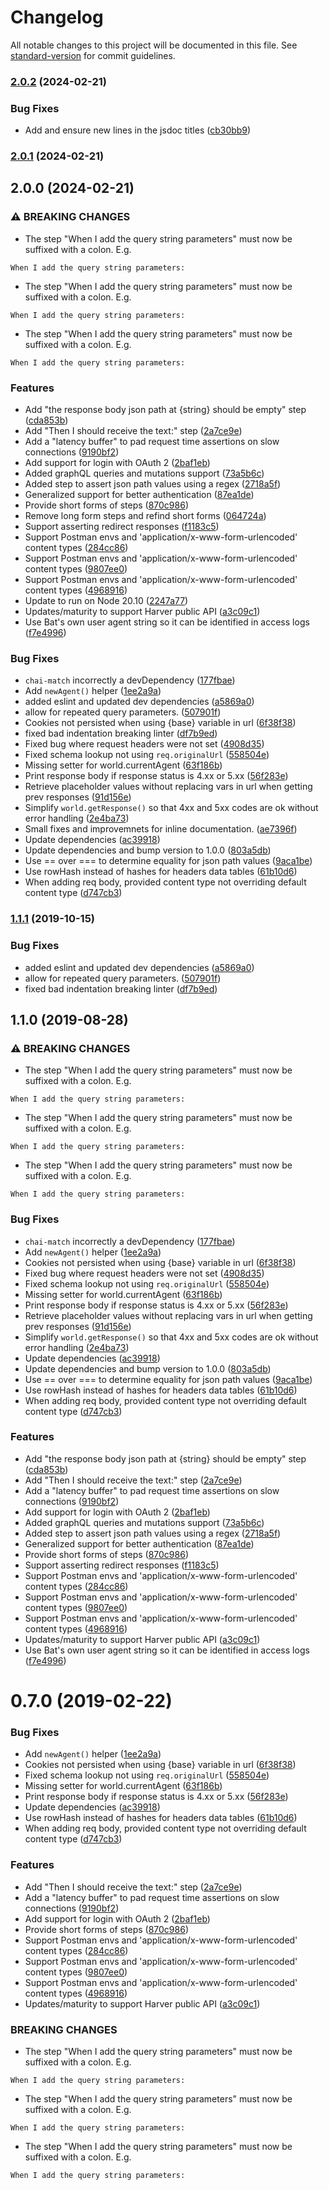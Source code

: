 # Changelog

All notable changes to this project will be documented in this file. See [standard-version](https://github.com/conventional-changelog/standard-version) for commit guidelines.

### [2.0.2](https://github.com/philmander/bat/compare/v2.0.1...v2.0.2) (2024-02-21)


### Bug Fixes

* Add and ensure new lines in the jsdoc titles ([cb30bb9](https://github.com/philmander/bat/commit/cb30bb9b87f7ab93c8c0dc1efe8dc1f6d7cec7f9))

### [2.0.1](https://github.com/philmander/bat/compare/v2.0.0...v2.0.1) (2024-02-21)

## 2.0.0 (2024-02-21)


### ⚠ BREAKING CHANGES

* The step "When I add the query string parameters" must now be
suffixed with a colon. E.g.

`When I add the query string parameters:`
* The step "When I add the query string parameters" must now be
suffixed with a colon. E.g.

`When I add the query string parameters:`
* The step "When I add the query string parameters" must now be
suffixed with a colon. E.g.

`When I add the query string parameters:`

### Features

* Add "the response body json path at {string} should be empty" step ([cda853b](https://github.com/philmander/bat/commit/cda853b427e3875c896bab1676a8eb8ba74319a0))
* Add "Then I should receive the text:" step ([2a7ce9e](https://github.com/philmander/bat/commit/2a7ce9e0374e23e8b086792ae3a5fc39feb66e62))
* Add a "latency buffer" to pad request time assertions on slow connections ([9190bf2](https://github.com/philmander/bat/commit/9190bf25ec68fc8264e0cc227454647859af96ac))
* Add support for login with OAuth 2 ([2baf1eb](https://github.com/philmander/bat/commit/2baf1eb6b9849880cde6a567187614a7b8204f0e))
* Added graphQL queries and mutations support ([73a5b6c](https://github.com/philmander/bat/commit/73a5b6c5d977f1007074f950580d4b851e51881c))
* Added step to assert json path values using a regex ([2718a5f](https://github.com/philmander/bat/commit/2718a5f3f100123516c15b75e47d4e1dc43101ef))
* Generalized support for better authentication ([87ea1de](https://github.com/philmander/bat/commit/87ea1de11e8e8cc90d2bc339f484914aac82864d))
* Provide short forms of steps ([870c986](https://github.com/philmander/bat/commit/870c9862ccf1d4da9cc519a7edda3919a6d099a7))
* Remove long form steps and refind short forms ([064724a](https://github.com/philmander/bat/commit/064724a2e23f832d651a44bd61909b946fbc380b))
* Support asserting redirect responses ([f1183c5](https://github.com/philmander/bat/commit/f1183c5f540d60e26fc4120bcf5d004e0f80c4e1))
* Support Postman envs and 'application/x-www-form-urlencoded' content types ([284cc86](https://github.com/philmander/bat/commit/284cc861788cc921fb2c8c46d9b77e6dc6d06d72))
* Support Postman envs and 'application/x-www-form-urlencoded' content types ([9807ee0](https://github.com/philmander/bat/commit/9807ee00c75a73733d6ea1f32457072a97f57963))
* Support Postman envs and 'application/x-www-form-urlencoded' content types ([4968916](https://github.com/philmander/bat/commit/4968916d29037c078ff63a6ae9f73f6b0be8267a))
* Update to run on Node 20.10 ([2247a77](https://github.com/philmander/bat/commit/2247a774def6e5e4a4275d1780fa0b0cf2873fa2))
* Updates/maturity to support Harver public API ([a3c09c1](https://github.com/philmander/bat/commit/a3c09c1ec6940a569fdd96947d8a7eec1f0691aa))
* Use Bat's own user agent string so it can be identified in access logs ([f7e4996](https://github.com/philmander/bat/commit/f7e49967044b42f999bb4e94496d7b703c582ae4))


### Bug Fixes

* `chai-match` incorrectly a devDependency ([177fbae](https://github.com/philmander/bat/commit/177fbaee9fc6e6bf9f9c582cdac5605b961c3818))
* Add `newAgent()` helper ([1ee2a9a](https://github.com/philmander/bat/commit/1ee2a9a626af3b23c314ba44f692bc1ead80e7df))
* added eslint and updated dev dependencies ([a5869a0](https://github.com/philmander/bat/commit/a5869a00a48506e51ac474629ba37d4dcf68099d))
* allow for repeated query parameters. ([507901f](https://github.com/philmander/bat/commit/507901f19e0c5110c766f947f3783e815f29a142))
* Cookies not persisted when using {base} variable in url ([6f38f38](https://github.com/philmander/bat/commit/6f38f3896dc5f90d3bb0f297f5cd025a6c4bd203))
* fixed bad indentation breaking linter ([df7b9ed](https://github.com/philmander/bat/commit/df7b9edc7891b57219d057963e1d0fdb8d031d21))
* Fixed bug where request headers were not set ([4908d35](https://github.com/philmander/bat/commit/4908d35383d4776f194584c3d73e6cefef7f3ec2))
* Fixed schema lookup not using `req.originalUrl` ([558504e](https://github.com/philmander/bat/commit/558504e2444537df1d0d9b079ea83f2304f34e80))
* Missing setter for world.currentAgent ([63f186b](https://github.com/philmander/bat/commit/63f186b3da3279879d6a09193cfa8cc47bf471c4))
* Print response body if response status is 4.xx or 5.xx ([56f283e](https://github.com/philmander/bat/commit/56f283e24203c3511b43b36afb43d6877be2e3fa))
* Retrieve placeholder values without replacing vars in url when getting prev responses ([91d156e](https://github.com/philmander/bat/commit/91d156edcba86f3ebdc92c5301719f4191b24cd2))
* Simplify `world.getResponse()` so that 4xx and 5xx codes are ok without error handling ([2e4ba73](https://github.com/philmander/bat/commit/2e4ba73be6b9464d6c931c1001cc7915fb38b43e))
* Small fixes and improvemnets for inline documentation. ([ae7396f](https://github.com/philmander/bat/commit/ae7396fe431c13bbb8db1c2e1eb73e3764f418b7))
* Update dependencies ([ac39918](https://github.com/philmander/bat/commit/ac399181bcdbe995b8d09e192c4259f0757aa899))
* Update dependencies and bump version to 1.0.0 ([803a5db](https://github.com/philmander/bat/commit/803a5db4c1eee06df74e9c06d4ec2a48124005f0))
* Use == over === to determine equality for json path values ([9aca1be](https://github.com/philmander/bat/commit/9aca1beab6634f272000d3471a4ea9e5479e1fba))
* Use rowHash instead of hashes for headers data tables ([61b10d6](https://github.com/philmander/bat/commit/61b10d67ff77d78a740b887a8daaecce6cda8e1e))
* When adding req body, provided content type not overriding default content type ([d747cb3](https://github.com/philmander/bat/commit/d747cb3ad83ba0f251bc1fc6d09d33ad7d3afd79))

### [1.1.1](https://github.com/harver-bv/bat/compare/v1.1.0...v1.1.1) (2019-10-15)


### Bug Fixes

* added eslint and updated dev dependencies ([a5869a0](https://github.com/harver-bv/bat/commit/a5869a0))
* allow for repeated query parameters. ([507901f](https://github.com/harver-bv/bat/commit/507901f))
* fixed bad indentation breaking linter ([df7b9ed](https://github.com/harver-bv/bat/commit/df7b9ed))

## 1.1.0 (2019-08-28)


### ⚠ BREAKING CHANGES

* The step "When I add the query string parameters" must now be
suffixed with a colon. E.g.

`When I add the query string parameters:`
* The step "When I add the query string parameters" must now be
suffixed with a colon. E.g.

`When I add the query string parameters:`
* The step "When I add the query string parameters" must now be
suffixed with a colon. E.g.

`When I add the query string parameters:`

### Bug Fixes

* `chai-match` incorrectly a devDependency ([177fbae](https://github.com/harver-bv/bat/commit/177fbae))
* Add `newAgent()` helper ([1ee2a9a](https://github.com/harver-bv/bat/commit/1ee2a9a))
* Cookies not persisted when using {base} variable in url ([6f38f38](https://github.com/harver-bv/bat/commit/6f38f38))
* Fixed bug where request headers were not set ([4908d35](https://github.com/harver-bv/bat/commit/4908d35))
* Fixed schema lookup not using `req.originalUrl` ([558504e](https://github.com/harver-bv/bat/commit/558504e))
* Missing setter for world.currentAgent ([63f186b](https://github.com/harver-bv/bat/commit/63f186b))
* Print response body if response status is 4.xx or 5.xx ([56f283e](https://github.com/harver-bv/bat/commit/56f283e))
* Retrieve placeholder values without replacing vars in url when getting prev responses ([91d156e](https://github.com/harver-bv/bat/commit/91d156e))
* Simplify `world.getResponse()` so that 4xx and 5xx codes are ok without error handling ([2e4ba73](https://github.com/harver-bv/bat/commit/2e4ba73))
* Update dependencies ([ac39918](https://github.com/harver-bv/bat/commit/ac39918))
* Update dependencies and bump version to 1.0.0 ([803a5db](https://github.com/harver-bv/bat/commit/803a5db))
* Use == over === to determine equality for json path values ([9aca1be](https://github.com/harver-bv/bat/commit/9aca1be))
* Use rowHash instead of hashes for headers data tables ([61b10d6](https://github.com/harver-bv/bat/commit/61b10d6))
* When adding req body, provided content type not overriding default content type ([d747cb3](https://github.com/harver-bv/bat/commit/d747cb3))


### Features

* Add "the response body json path at {string} should be empty" step ([cda853b](https://github.com/harver-bv/bat/commit/cda853b))
* Add "Then I should receive the text:" step ([2a7ce9e](https://github.com/harver-bv/bat/commit/2a7ce9e))
* Add a "latency buffer" to pad request time assertions on slow connections ([9190bf2](https://github.com/harver-bv/bat/commit/9190bf2))
* Add support for login with OAuth 2 ([2baf1eb](https://github.com/harver-bv/bat/commit/2baf1eb))
* Added graphQL queries and mutations support ([73a5b6c](https://github.com/harver-bv/bat/commit/73a5b6c))
* Added step to assert json path values using a regex ([2718a5f](https://github.com/harver-bv/bat/commit/2718a5f))
* Generalized support for better authentication ([87ea1de](https://github.com/harver-bv/bat/commit/87ea1de))
* Provide short forms of steps ([870c986](https://github.com/harver-bv/bat/commit/870c986))
* Support asserting redirect responses ([f1183c5](https://github.com/harver-bv/bat/commit/f1183c5))
* Support Postman envs and 'application/x-www-form-urlencoded' content types ([284cc86](https://github.com/harver-bv/bat/commit/284cc86))
* Support Postman envs and 'application/x-www-form-urlencoded' content types ([9807ee0](https://github.com/harver-bv/bat/commit/9807ee0))
* Support Postman envs and 'application/x-www-form-urlencoded' content types ([4968916](https://github.com/harver-bv/bat/commit/4968916))
* Updates/maturity to support Harver public API ([a3c09c1](https://github.com/harver-bv/bat/commit/a3c09c1))
* Use Bat's own user agent string so it can be identified in access logs ([f7e4996](https://github.com/harver-bv/bat/commit/f7e4996))

# 0.7.0 (2019-02-22)


### Bug Fixes

* Add `newAgent()` helper ([1ee2a9a](https://github.com/harver-bv/bat/commit/1ee2a9a))
* Cookies not persisted when using {base} variable in url ([6f38f38](https://github.com/harver-bv/bat/commit/6f38f38))
* Fixed schema lookup not using `req.originalUrl` ([558504e](https://github.com/harver-bv/bat/commit/558504e))
* Missing setter for world.currentAgent ([63f186b](https://github.com/harver-bv/bat/commit/63f186b))
* Print response body if response status is 4.xx or 5.xx ([56f283e](https://github.com/harver-bv/bat/commit/56f283e))
* Update dependencies ([ac39918](https://github.com/harver-bv/bat/commit/ac39918))
* Use rowHash instead of hashes for headers data tables ([61b10d6](https://github.com/harver-bv/bat/commit/61b10d6))
* When adding req body, provided content type not overriding default content type ([d747cb3](https://github.com/harver-bv/bat/commit/d747cb3))


### Features

* Add "Then I should receive the text:" step ([2a7ce9e](https://github.com/harver-bv/bat/commit/2a7ce9e))
* Add a "latency buffer" to pad request time assertions on slow connections ([9190bf2](https://github.com/harver-bv/bat/commit/9190bf2))
* Add support for login with OAuth 2 ([2baf1eb](https://github.com/harver-bv/bat/commit/2baf1eb))
* Provide short forms of steps ([870c986](https://github.com/harver-bv/bat/commit/870c986))
* Support Postman envs and 'application/x-www-form-urlencoded' content types ([284cc86](https://github.com/harver-bv/bat/commit/284cc86))
* Support Postman envs and 'application/x-www-form-urlencoded' content types ([9807ee0](https://github.com/harver-bv/bat/commit/9807ee0))
* Support Postman envs and 'application/x-www-form-urlencoded' content types ([4968916](https://github.com/harver-bv/bat/commit/4968916))
* Updates/maturity to support Harver public API ([a3c09c1](https://github.com/harver-bv/bat/commit/a3c09c1))


### BREAKING CHANGES

* The step "When I add the query string parameters" must now be
suffixed with a colon. E.g.

`When I add the query string parameters:`
* The step "When I add the query string parameters" must now be
suffixed with a colon. E.g.

`When I add the query string parameters:`
* The step "When I add the query string parameters" must now be
suffixed with a colon. E.g.

`When I add the query string parameters:`
